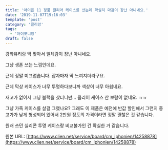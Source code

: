 ```yaml
---
title: '아이폰 11 정품 클리어 케이스를 샀는데 확실히 마감이 장난 아니네요.'
date: '2019-11-07T19:16:03'
template: 'post'
category: '클리앙'
tags: 
  - '아이포니앙'
draft: false
---
```


강화유리랑 딱 맞아서 일체감이 장난 아니네요.

그냥 생폰 쓰는 느낌인데요.

근데 정말 미끄럽습니다. 잡자마자 딱 느껴지더라구요.

근데 막상 케이스가 너무 투명하다보니까 색상이 너무 아쉽네요.

재고가 없어서 그냥 블랙을 샀더니만... 클리어 케이스 산 보람이 없네요. ㅠㅠ

그냥 가죽 케이스를 살걸 그랬나요? 그래도 이 제품은 예전에 반값 할인해서 그런지 중고가가 낮게 형성되어 있어서 2만원 정도의 가격이라면 정말 괜찮은 것 같습니다.

원래 쓰던 실리콘 투명 케이스랑 비교불가인 건 확실한 거 같습니다.

원본 URL: [https://www.clien.net/service/board/cm_iphonien/14258878](https://www.clien.net/service/board/cm_iphonien/14258878)